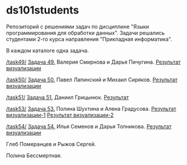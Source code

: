 # ds101students

Репозиторий с решениями задач по дисциплине "Языки программирования для обработки данных". Задачи решались студентами 2-го курса направления "Прикладная информатика".

В каждом каталоге одна задача.

[/task49/](https://github.com/dchaly/ds101students/tree/master/task49) [Задача 49.](https://github.com/infoculture/datatasks/issues/49) Валерия Смирнова и Дарья Пичугина. [Результат визуализации](https://github.com/dchaly/ds101students/blob/master/task49/task49.pdf)

[/task50/](https://github.com/dchaly/ds101students/tree/master/task50) [Задача 50.](https://github.com/infoculture/datatasks/issues/50) Павел Лапинский и Михаил Сиряков. [Результат визуализации](https://github.com/dchaly/ds101students/blob/master/task50/uranium.pdf)

[/task51/](https://github.com/dchaly/ds101students/tree/master/task51) [Задача 51.](https://github.com/infoculture/datatasks/issues/51) Даниил Грицынюк. [Результат](https://github.com/dchaly/ds101students/blob/master/task51/new_site.html)

[/task53/](https://github.com/dchaly/ds101students/tree/master/task53) [Задача 53.](https://github.com/infoculture/datatasks/issues/53) Полина Шухтина и Алена Градусова. [Результат визуализации-1](https://github.com/dchaly/ds101students/blob/master/task53/task53-1.pdf)  [Результат визуализации-2](https://github.com/dchaly/ds101students/blob/master/task53/task53-2.pdf)

[/task54/](https://github.com/dchaly/ds101students/tree/master/task54) [Задача 54.](https://github.com/infoculture/datatasks/issues/54) Илья Семенов и Дарья Топникова. [Результат визуализации](https://github.com/dchaly/ds101students/blob/master/task54/task54.pdf)

Глеб Померанцев и Рыжов Сергей.

Полина Бессмертная.


